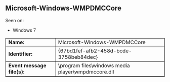 ## Microsoft-Windows-WMPDMCCore

Seen on:
* Windows 7

<table border="1" class="docutils">
  <tbody>
    <tr>
      <td><b>Name:</b></td>
      <td>Microsoft-Windows-WMPDMCCore</td>
    </tr>
    <tr>
      <td><b>Identifier:</b></td>
      <td>{67bd1fef-afb2-458d-bcde-3758beb84dec}</td>
    </tr>
    <tr>
      <td><b>Event message file(s):</b></td>
      <td>\program files\windows media player\wmpdmccore.dll</td>
    </tr>
  </tbody>
</table>

&nbsp;

